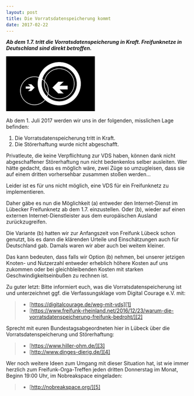 ```yaml
---
layout: post
title: Die Vorratsdatenspeicherung kommt
date: 2017-02-22
---
```


***Ab dem 1.7. tritt die Vorratsdatenspeicherung in Kraft. Freifunknetze in Deutschland sind direkt betroffen.***

<!--more-->

![Freifunk schwarz-weiß](/images/freifunk-schwarz.png)

Ab dem 1. Juli 2017 werden wir uns in der folgenden, misslichen Lage
befinden:

1. Die Vorratsdatenspeicherung tritt in Kraft.
2. Die Störerhaftung wurde nicht abgeschafft.

Privatleute, die keine Verpflichtung zur VDS haben, können dank nicht
abgeschaffener Störerhaftung nun nicht bedenkenlos selber ausleiten.
Wer hätte gedacht, dass es möglich wäre, zwei Züge so
umzugleisen, dass sie auf einem dritten vorhersehbar
zusammen stoßen werden...


Leider ist es für uns nicht möglich, eine VDS für ein
Freifunknetz zu implementieren.

Daher gäbe es nun die Möglichkeit (a) entweder den Internet-Dienst
im Lübecker Freifunknetz ab dem 1.7. einzustellen. Oder (b),
wieder auf einen externen Internet-Dienstleister aus dem
europäischen Ausland zurückzugreifen.

Die Variante (b) hatten wir zur Anfangszeit von Freifunk Lübeck
schon genutzt, bis es dann die klärenden Urteile und
Einschätzungen auch für Deutschland gab. Damals waren wir aber
auch bei weitem kleiner.

Das kann bedeuten, dass falls wir Option (b) nehmen, bei unserer
jetzigen Knoten- und Nutzerzahl entweder erheblich höhere Kosten
auf uns zukommen oder bei gleichbleibenden Kosten mit starken
Geschwindigkeitseinbußen zu rechnen ist.


Zu guter letzt: Bitte informiert euch, was die
Vorratsdatenspeicherung ist und unterzeichnet ggf. die
Verfassungsklage vom Digital Courage e.V. mit:

> * [https://digitalcourage.de/weg-mit-vds][1]
> * [https://www.freifunk-rheinland.net/2016/12/23/warum-die-vorratsdatenspeicherung-freifunk-bedroht/][2]

Sprecht mit euren Bundestagsabgeordneten hier in Lübeck über
die Vorratsdatenspeicherung und Störerhaftung:

> * [https://www.hiller-ohm.de/][3]
> * [http://www.dinges-dierig.de/][4]

Wer noch weitere Ideen zum Umgang mit dieser Situation hat, ist
wie immer herzlich zum Freifunk-Orga-Treffen jeden dritten
Donnerstag im Monat, Beginn 19:00 Uhr, im Nobreakspace
eingeladen:

> * [http://nobreakspace.org/][5]


[1]:https://digitalcourage.de/weg-mit-vds
[2]:https://www.freifunk-rheinland.net/2016/12/23/warum-die-vorratsdatenspeicherung-freifunk-bedroht/
[3]:https://www.hiller-ohm.de/
[4]:http://www.dinges-dierig.de/
[5]:http://nobreakspace.org/
